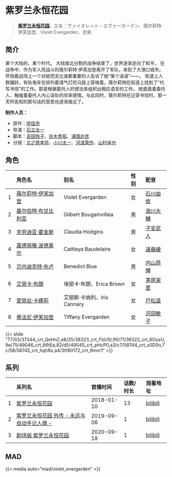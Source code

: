 # 紫罗兰永恒花园


> <u>**[紫罗兰永恒花园](http://bgm.tv/subject/183878)**</u>，又名：ヴァイオレット・エヴァーガーデン、薇尔莉特·伊芙加登、Violet Evergarden、京紫

## 简介


某个大陆的、某个时代。
大陆南北分割的战争结束了，世界逐渐走向了和平。
在战争中、作为军人而战斗的薇尔莉特·伊芙加登离开了军队，来到了大港口城市。怀抱着战场上一个对她而言比谁都重要的人告诉了她“某个话语”――。
街道上人群踊跃，有轨电车在排列着煤气灯的马路上穿梭着。薇尔莉特在街道上找到了“代写书信”的工作。那是根据委托人的想法来组织出相应语言的工作。
她直面着委托人、触碰着委托人内心深处的坦率感情。与此同时，薇尔莉特在记录书信时，那一天所告知的那句话的意思也逐渐接近了。

**制作人员：**
- 原作：[晓佳奈](http://bgm.tv/person/20738)
- 导演：[石立太一](http://bgm.tv/person/11258)
- 脚本：[吉田玲子](http://bgm.tv/person/508)、[铃木贵昭](http://bgm.tv/person/13327)、[浦畑达彦](http://bgm.tv/person/233)
- 分镜：[北之原孝将](http://bgm.tv/person/12660)、[小川太一](http://bgm.tv/person/12657)、[河浪荣作](http://bgm.tv/person/12656)、[山村卓也](http://bgm.tv/person/15808)

## 角色

|     |   角色名   |   别名  | 性别 |  配音  |
|:--- |:------  |:----      |:---  |:--   |
| 1 | [薇尔莉特·伊芙加登](http://bgm.tv/character/37344) | Violet Evergarden | 女 | [石川由依](http://bgm.tv/person/5727) |
| 2 | [基尔伯特·布甘比利亚](http://bgm.tv/character/38323) | Gilbert Bougainvillea | 男 | [浪川大輔](http://bgm.tv/person/4254) |
| 3 | [克劳迪亚·霍金斯](http://bgm.tv/character/38322) | Claudia Hodgins | 男 | [子安武人](http://bgm.tv/person/1096) |
| 4 | [嘉德丽雅·波德莱尔](http://bgm.tv/character/49046) | Cattleya Baudelaire | 女 | [遠藤綾](http://bgm.tv/person/4893) |
| 5 | [贝内迪克特·布卢](http://bgm.tv/character/49045) | Benedict Blue | 男 | [内山昂輝](http://bgm.tv/person/5768) |
| 6 | [艾丽卡·布朗](http://bgm.tv/character/58744) | 埃丽卡·布朗、Erica Brown | 女 | [茅原実里](http://bgm.tv/person/4421) |
| 7 | [爱丽丝·卡娜莉](http://bgm.tv/character/58745) | 艾丽斯·卡纳利、Iris Cannary | 女 | [戸松遥](http://bgm.tv/person/4856) |
| 8 | [蒂法尼·伊芙加登](http://bgm.tv/character/60172) | Tiffany Evergarden | 女 | [沢田敏子](http://bgm.tv/person/5492) |

{{< slide "77/03/37344_crt_QeHnZ,e8/25/38323_crt_FbUSl,90/71/38322_crt_6OozU,9e/75/49046_crt_66tEp,82/d5/49045_crt_pHcP0,a3/c7/58744_crt_s0D0n,7c/58/58745_crt_hqhRx,a4/3f/60172_crt_9mnr1" >}}

## 系列

|     | 系列名                      | 首播时间       | 话数/时长 | 观看地址                                                       |
|:----|:-------------------------|:-----------|:------|:-----------------------------------------------------------|
| 1   |[紫罗兰永恒花园](https://bgm.tv/subject/183878)| 2018-01-10 | 13    | [bilibili](https://www.bilibili.com/bangumi/play/ep173286) |
| 2   |[紫罗兰永恒花园 外传 - 永远与自动手记人偶 -](https://bgm.tv/subject/280837)| 2019-09-06 | 1     | [bilibili](https://www.bilibili.com/bangumi/play/ss31779)  |
| 3   |[剧场版 紫罗兰永恒花园](https://bgm.tv/subject/242216)| 2020-09-18 | 1     | [bilibili](https://www.bilibili.com/bangumi/play/ss40028)  |

## MAD

{{< media auto="mad/violet_evergarden"  >}}

        
